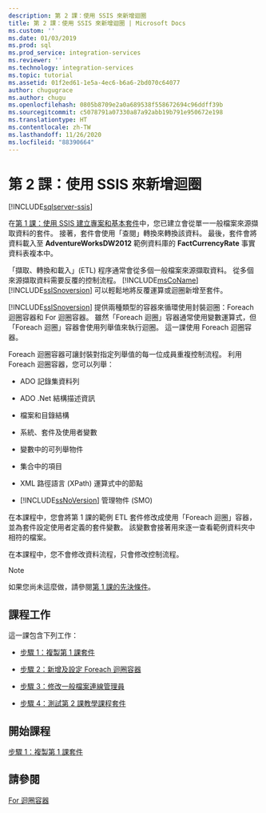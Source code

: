 ```yaml
---
description: 第 2 課：使用 SSIS 來新增迴圈
title: 第 2 課：使用 SSIS 來新增迴圈 | Microsoft Docs
ms.custom: ''
ms.date: 01/03/2019
ms.prod: sql
ms.prod_service: integration-services
ms.reviewer: ''
ms.technology: integration-services
ms.topic: tutorial
ms.assetid: 01f2ed61-1e5a-4ec6-b6a6-2bd070c64077
author: chugugrace
ms.author: chugu
ms.openlocfilehash: 0805b8709e2a0a689538f558672694c96ddff39b
ms.sourcegitcommit: c5078791a07330a87a92abb19b791e950672e198
ms.translationtype: HT
ms.contentlocale: zh-TW
ms.lasthandoff: 11/26/2020
ms.locfileid: "88390664"
---
```

# <a name="lesson-2-add-looping-with-ssis"></a>第 2 課：使用 SSIS 來新增迴圈

[!INCLUDE[sqlserver-ssis](../includes/applies-to-version/sqlserver-ssis.md)]



在[第 1 課：使用 SSIS 建立專案和基本套件](../integration-services/lesson-1-create-a-project-and-basic-package-with-ssis.md)中，您已建立會從單一一般檔案來源擷取資料的套件。 接著，套件會使用「查閱」轉換來轉換該資料。 最後，套件會將資料載入至 **AdventureWorksDW2012** 範例資料庫的 **FactCurrencyRate** 事實資料表複本中。  
  
「擷取、轉換和載入」(ETL) 程序通常會從多個一般檔案來源擷取資料。 從多個來源擷取資料需要反覆的控制流程。 [!INCLUDE[msCoName](../includes/msconame-md.md)] [!INCLUDE[ssISnoversion](../includes/ssisnoversion-md.md)] 可以輕鬆地將反覆運算或迴圈新增至套件。  
  
[!INCLUDE[ssISnoversion](../includes/ssisnoversion-md.md)] 提供兩種類型的容器來循環使用封裝迴圈：Foreach 迴圈容器和 For 迴圈容器。 雖然「Foreach 迴圈」容器通常使用變數運算式，但「Foreach 迴圈」容器會使用列舉值來執行迴圈。 這一課使用 Foreach 迴圈容器。  
  
Foreach 迴圈容器可讓封裝對指定列舉值的每一位成員重複控制流程。 利用 Foreach 迴圈容器，您可以列舉：  
  
-   ADO 記錄集資料列  
  
-   ADO .Net 結構描述資訊  
  
-   檔案和目錄結構  
  
-   系統、套件及使用者變數  
  
-   變數中的可列舉物件  
  
-   集合中的項目  
  
-   XML 路徑語言 (XPath) 運算式中的節點  
  
-   [!INCLUDE[ssNoVersion](../includes/ssnoversion-md.md)] 管理物件 (SMO)  
  
在本課程中，您會將第 1 課的範例 ETL 套件修改成使用「Foreach 迴圈」容器，並為套件設定使用者定義的套件變數。 該變數會接著用來逐一查看範例資料夾中相符的檔案。   
  
在本課程中，您不會修改資料流程，只會修改控制流程。  
  
> [!NOTE]  
> 如果您尚未這麼做，請參閱[第 1 課的先決條件](../integration-services/lesson-1-create-a-project-and-basic-package-with-ssis.md#prerequisites)。

## <a name="lesson-tasks"></a>課程工作  
這一課包含下列工作：  
  
-   [步驟 1：複製第 1 課套件](../integration-services/lesson-2-1-copying-the-lesson-1-package.md)  
  
-   [步驟 2：新增及設定 Foreach 迴圈容器](../integration-services/lesson-2-2-adding-and-configuring-the-foreach-loop-container.md)  
  
-   [步驟 3：修改一般檔案連線管理員](../integration-services/lesson-2-3-modifying-the-flat-file-connection-manager.md)  
  
-   [步驟 4：測試第 2 課教學課程套件](../integration-services/lesson-2-4-testing-the-lesson-2-tutorial-package.md)  
  
## <a name="start-the-lesson"></a>開始課程  
[步驟 1：複製第 1 課套件](../integration-services/lesson-2-1-copying-the-lesson-1-package.md)  
  
## <a name="see-also"></a>請參閱  
[For 迴圈容器](../integration-services/control-flow/for-loop-container.md)  
  
  
  
